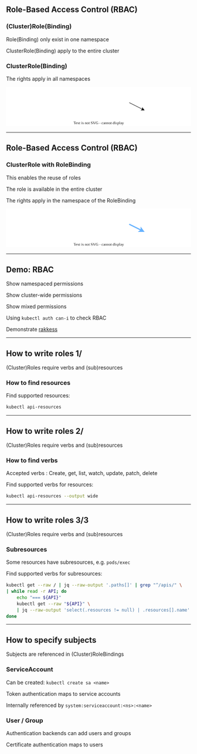 ## Role-Based Access Control (RBAC)

### (Cluster)Role(Binding) <i class="fa fa-face-smile-wink"></i>

Role(Binding) only exist in one namespace

ClusterRole(Binding) apply to the entire cluster

### ClusterRole(Binding)

The rights apply in all namespaces

![](120_kubernetes/rbac/rbac.drawio.svg) <!-- .element: style="width: 65%; margin-top: 0.5em; margin-bottom: 0.5em;" -->

---

## Role-Based Access Control (RBAC)

### ClusterRole with RoleBinding

This enables the reuse of roles

The role is available in the entire cluster

The rights apply in the namespace of the RoleBinding

![](120_kubernetes/rbac/rbac2.drawio.svg) <!-- .element: style="width: 65%; margin-top: 0.5em; margin-bottom: 0.5em;" -->

---

## Demo: RBAC [<i class="fa fa-comment-code"></i>](https://github.com/nicholasdille/container-slides/blob/master/120_kubernetes/rbac/rbac.demo "rbac.demo")

Show namespaced permissions

Show cluster-wide permissions

Show mixed permissions

Using `kubectl auth can-i` to check RBAC [](https://kubernetes.io/docs/reference/access-authn-authz/authorization/#checking-api-access)

Demonstrate [rakkess](https://github.com/corneliusweig/rakkess) [<i class="fa fa-comment-code"></i>](https://github.com/nicholasdille/container-slides/blob/master/120_kubernetes/rbac/rakkess.demo "rakkess.demo")

---

## How to write roles 1/

(Cluster)Roles require verbs and (sub)resources

### How to find resources

Find supported resources:

```bash
kubectl api-resources
```

---

## How to write roles 2/

(Cluster)Roles require verbs and (sub)resources

### How to find verbs

Accepted verbs [](https://kubernetes.io/docs/reference/access-authn-authz/authorization/#determine-the-request-verb): Create, get, list, watch, update, patch, delete

Find supported verbs for resources:

```bash
kubectl api-resources --output wide
```

---

## How to write roles 3/3

(Cluster)Roles require verbs and (sub)resources

### Subresources

Some resources have subresources, e.g. `pods/exec`

Find supported verbs for subresources:

```bash
kubectl get --raw / | jq --raw-output '.paths[]' | grep "^/apis/" \
| while read -r API; do
    echo "=== ${API}"
    kubectl get --raw "${API}" \
    | jq --raw-output 'select(.resources != null) | .resources[].name'
done
```

---

## How to specify subjects

Subjects [](https://kubernetes.io/docs/reference/access-authn-authz/rbac/#referring-to-subjects) are referenced in (Cluster)RoleBindings

### ServiceAccount

Can be created: `kubectl create sa <name>`

Token authentication maps to service accounts

Internally referenced by `system:serviceaccount:<ns>:<name>`

### User / Group

Authentication backends can add users and groups

Certificate authentication maps to users
